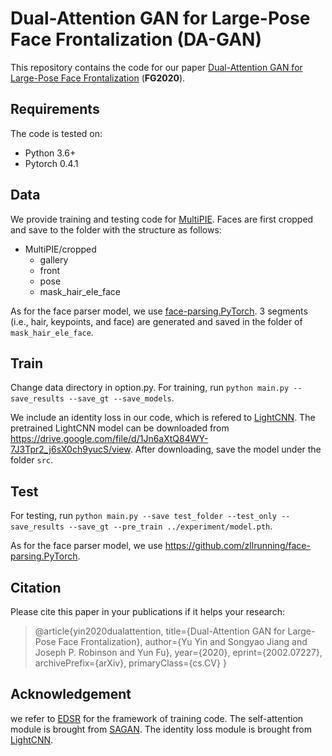 # Dual-Attention GAN for Large-Pose Face Frontalization (DA-GAN)

This repository contains the code for our paper [Dual-Attention GAN for Large-Pose Face Frontalization](https://arxiv.org/abs/2002.07227) (**FG2020**).

## Requirements
The code is tested on:
- Python 3.6+
- Pytorch 0.4.1

## Data
We provide training and testing code for [MultiPIE](http://www.cs.cmu.edu/afs/cs/project/PIE/MultiPie/Multi-Pie/Home.html). Faces are first cropped and save to the folder with the structure as follows:
- MultiPIE/cropped
	- gallery
	- front
	- pose
	- mask_hair_ele_face

As for the face parser model, we use [face-parsing.PyTorch](https://github.com/zllrunning/face-parsing.PyTorch). 3 segments (i.e., hair, keypoints, and face) are generated and saved in the folder of `mask_hair_ele_face`.

## Train
Change data directory in option.py.
For training, run 
`python main.py --save_results --save_gt --save_models`.

We include an identity loss in our code, which is refered to [LightCNN](https://github.com/AlfredXiangWu/LightCNN#datasets). The pretrained LightCNN model can be downloaded from https://drive.google.com/file/d/1Jn6aXtQ84WY-7J3Tpr2_j6sX0ch9yucS/view. After downloading, save the model under the folder `src`.

## Test
For testing, run
`python main.py --save test_folder --test_only --save_results --save_gt --pre_train ../experiment/model.pth`.

As for the face parser model, we use https://github.com/zllrunning/face-parsing.PyTorch. 


## Citation
Please cite this paper in your publications if it helps your research:

>@article{yin2020dualattention,
    title={Dual-Attention GAN for Large-Pose Face Frontalization},
    author={Yu Yin and Songyao Jiang and Joseph P. Robinson and Yun Fu},
    year={2020},
    eprint={2002.07227},
    archivePrefix={arXiv},
    primaryClass={cs.CV}
}

## Acknowledgement
we refer to [EDSR](https://github.com/thstkdgus35/EDSR-PyTorch) for the framework of training code. The self-attention module is brought from [SAGAN](https://github.com/heykeetae/Self-Attention-GAN). The identity loss module is brought from [LightCNN](https://github.com/AlfredXiangWu/LightCNN#datasets).